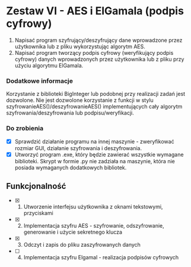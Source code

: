# Zestaw VI - AES i ElGamala (podpis cyfrowy)
1. Napisać program szyfrujący/deszyfrujący dane wprowadzone przez użytkownika lub z pliku wykorzystując algorytm AES.
2. Napisać program tworzący podpis cyfrowy (weryfikujący podpis cyfrowy) danych wprowadzonych przez użytkownika lub z pliku przy użyciu algorytmu ElGamala.

### Dodatkowe informacje
Korzystanie z biblioteki BigInteger lub podobnej przy realizacji zadań jest dozwolone. 
Nie jest dozwolone korzystanie z funkcji w stylu szyfrowanieAES()/deszyfrowanieAES() implementujących cały algorytm szyfrowania/deszyfrowania lub podpisu/weryfikacji.

### Do zrobienia
- [x] Sprawdzić działanie programu na innej maszynie - zweryfikować rozmiar GUI, działanie szyfrowania i deszyfrowania.
- [x] Utworzyć program .exe, który będzie zawierać wszystkie wymagane biblioteki. Skrypt w formie .py nie zadziała na maszynie, która nie posiada wymaganych dodatkowych bibliotek.

## Funkcjonalność
- [x] 1. Utworzenie interfejsu użytkownika z oknami tekstowymi, przyciskami
- [x] 2. Implementacja szyfru AES - szyfrowanie, odszyfrowanie, generowanie i użycie sekretnego klucza
- [x] 3. Odczyt i zapis do pliku zaszyfrowanych danych
- [ ] 4. Implementacja szyfru Elgamal - realizacja podpisów cyfrowych
